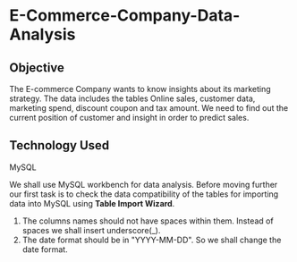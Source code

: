 # E-Commerce-Company-Data-Analysis
## Objective 
The E-commerce Company wants to know insights about its marketing strategy. The data includes the tables Online sales, customer data, marketing spend, discount coupon and tax amount.
We need to find out the current position of customer and insight in order to predict sales.

## Technology Used
MySQL

We shall use MySQL workbench for data analysis. Before moving further our first task is to check the data compatibility of the tables for importing data into MySQL using **Table Import Wizard**.
1. The columns names should not have spaces within them. Instead of spaces we shall insert underscore(_).
2. The date format should be in "YYYY-MM-DD". So we shall change the date format.

